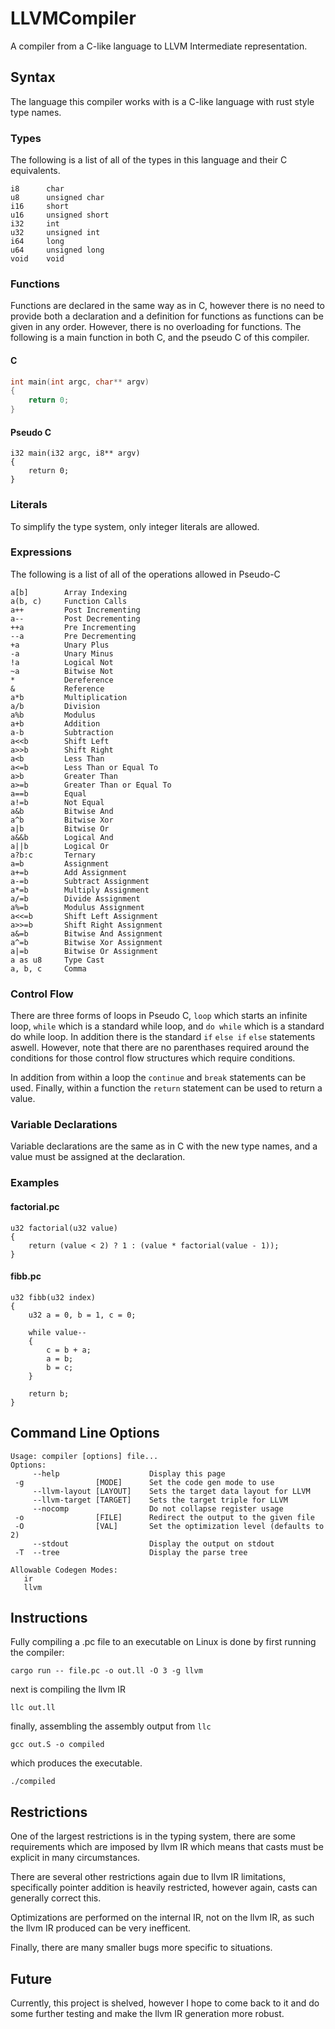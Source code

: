 # LLVMCompiler
A compiler from a C-like language to LLVM Intermediate representation.


## Syntax

The language this compiler works with is a C-like language with rust style type names.

### Types

The following is a list of all of the types in this language and their C equivalents.

```
i8      char
u8      unsigned char
i16     short
u16     unsigned short
i32     int
u32     unsigned int
i64     long
u64     unsigned long
void    void
```

### Functions

Functions are declared in the same way as in C, however there is no need to provide both a declaration and a definition for functions as functions can be given in any order. However, there is no overloading for functions. The following is a main function in both C, and the pseudo C of this compiler.

#### C
```c
int main(int argc, char** argv)
{
    return 0;
}
```

#### Pseudo C
```
i32 main(i32 argc, i8** argv)
{
    return 0;
}
```

### Literals

To simplify the type system, only integer literals are allowed.

### Expressions

The following is a list of all of the operations allowed in Pseudo-C

```
a[b]        Array Indexing
a(b, c)     Function Calls
a++         Post Incrementing
a--         Post Decrementing
++a         Pre Incrementing
--a         Pre Decrementing
+a          Unary Plus
-a          Unary Minus
!a          Logical Not
~a          Bitwise Not
*           Dereference
&           Reference
a*b         Multiplication
a/b         Division
a%b         Modulus
a+b         Addition
a-b         Subtraction
a<<b        Shift Left
a>>b        Shift Right
a<b         Less Than
a<=b        Less Than or Equal To
a>b         Greater Than
a>=b        Greater Than or Equal To
a==b        Equal
a!=b        Not Equal
a&b         Bitwise And
a^b         Bitwise Xor
a|b         Bitwise Or
a&&b        Logical And
a||b        Logical Or
a?b:c       Ternary
a=b         Assignment
a+=b        Add Assignment
a-=b        Subtract Assignment
a*=b        Multiply Assignment
a/=b        Divide Assignment
a%=b        Modulus Assignment
a<<=b       Shift Left Assignment
a>>=b       Shift Right Assignment
a&=b        Bitwise And Assignment
a^=b        Bitwise Xor Assignment
a|=b        Bitwise Or Assignment
a as u8     Type Cast
a, b, c     Comma
```

### Control Flow

There are three forms of loops in Pseudo C, `loop` which starts an infinite loop, `while` which is a standard while loop, and `do while` which is a standard do while loop. In addition there is the standard `if` `else if` `else` statements aswell. However, note that there are no parenthases required around the conditions for those control flow structures which require conditions.

In addition from within a loop the `continue` and `break` statements can be used. Finally, within a function the `return` statement can be used to return a value.

### Variable Declarations

Variable declarations are the same as in C with the new type names, and a value must be assigned at the declaration.

### Examples

#### factorial.pc
```
u32 factorial(u32 value)
{
    return (value < 2) ? 1 : (value * factorial(value - 1));
}
```

#### fibb.pc
```
u32 fibb(u32 index)
{
    u32 a = 0, b = 1, c = 0;

    while value--
    {
        c = b + a;
        a = b;
        b = c;
    }

    return b;
}
```

## Command Line Options

```
Usage: compiler [options] file...
Options:
     --help                    Display this page
 -g                [MODE]      Set the code gen mode to use
     --llvm-layout [LAYOUT]    Sets the target data layout for LLVM
     --llvm-target [TARGET]    Sets the target triple for LLVM
     --nocomp                  Do not collapse register usage
 -o                [FILE]      Redirect the output to the given file
 -O                [VAL]       Set the optimization level (defaults to 2)
     --stdout                  Display the output on stdout
 -T  --tree                    Display the parse tree

Allowable Codegen Modes:
   ir
   llvm
```

## Instructions

Fully compiling a .pc file to an executable on Linux is done by first running the compiler:

```
cargo run -- file.pc -o out.ll -O 3 -g llvm
```

next is compiling the llvm IR

```
llc out.ll
```

finally, assembling the assembly output from `llc`

```
gcc out.S -o compiled
```

which produces the executable.

```
./compiled
```

## Restrictions

One of the largest restrictions is in the typing system, there are some requirements which are imposed by llvm IR which means that casts must be explicit in many circumstances.

There are several other restrictions again due to llvm IR limitations, specifically pointer addition is heavily restricted, however again, casts can generally correct this.

Optimizations are performed on the internal IR, not on the llvm IR, as such the llvm IR produced can be very inefficent.

Finally, there are many smaller bugs more specific to situations.

## Future

Currently, this project is shelved, however I hope to come back to it and do some further testing and make the llvm IR generation more robust.